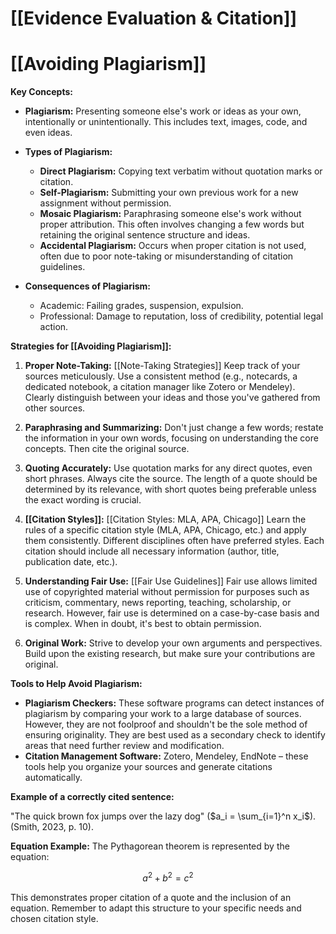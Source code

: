 # [[Evidence Evaluation & Citation]]
# [[Avoiding Plagiarism]]

**Key Concepts:**

* **Plagiarism:** Presenting someone else's work or ideas as your own, intentionally or unintentionally.  This includes text, images, code, and even ideas.

* **Types of Plagiarism:**
    * **Direct Plagiarism:** Copying text verbatim without quotation marks or citation.
    * **Self-Plagiarism:** Submitting your own previous work for a new assignment without permission.
    * **Mosaic Plagiarism:** Paraphrasing someone else's work without proper attribution.  This often involves changing a few words but retaining the original sentence structure and ideas.
    * **Accidental Plagiarism:**  Occurs when proper citation is not used, often due to poor note-taking or misunderstanding of citation guidelines.

* **Consequences of Plagiarism:**
    * Academic: Failing grades, suspension, expulsion.
    * Professional: Damage to reputation, loss of credibility, potential legal action.


**Strategies for [[Avoiding Plagiarism]]:**

1. **Proper Note-Taking:** [[Note-Taking Strategies]]  Keep track of your sources meticulously.  Use a consistent method (e.g., notecards, a dedicated notebook, a citation manager like Zotero or Mendeley).  Clearly distinguish between your ideas and those you've gathered from other sources.

2. **Paraphrasing and Summarizing:**  Don't just change a few words;  restate the information in your own words, focusing on understanding the core concepts.  Then cite the original source.

3. **Quoting Accurately:** Use quotation marks for any direct quotes, even short phrases.  Always cite the source. The length of a quote should be determined by its relevance, with short quotes being preferable unless the exact wording is crucial.

4. **[[Citation Styles]]:** [[Citation Styles: MLA, APA, Chicago]] Learn the rules of a specific citation style (MLA, APA, Chicago, etc.) and apply them consistently.  Different disciplines often have preferred styles.  Each citation should include all necessary information (author, title, publication date, etc.).

5. **Understanding Fair Use:** [[Fair Use Guidelines]] Fair use allows limited use of copyrighted material without permission for purposes such as criticism, commentary, news reporting, teaching, scholarship, or research. However, fair use is determined on a case-by-case basis and is complex.  When in doubt, it's best to obtain permission.

6. **Original Work:** Strive to develop your own arguments and perspectives. Build upon the existing research, but make sure your contributions are original.


**Tools to Help Avoid Plagiarism:**

* **Plagiarism Checkers:**  These software programs can detect instances of plagiarism by comparing your work to a large database of sources. However, they are not foolproof and shouldn't be the sole method of ensuring originality.  They are best used as a secondary check to identify areas that need further review and modification.
* **Citation Management Software:** Zotero, Mendeley, EndNote – these tools help you organize your sources and generate citations automatically.

**Example of a correctly cited sentence:**

"The quick brown fox jumps over the lazy dog" ($a_i = \sum_{i=1}^n x_i$).  (Smith, 2023, p. 10).

**Equation Example:** The Pythagorean theorem is represented by the equation:

$$ a^2 + b^2 = c^2 $$


This demonstrates proper citation of a quote and the inclusion of an equation. Remember to adapt this structure to your specific needs and chosen citation style.


